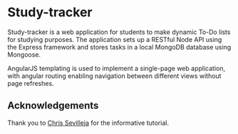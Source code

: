 Study-tracker
=======================
Study-tracker is a web application for students to make dynamic To-Do lists for studying purposes. The application sets up a RESTful Node API using the Express framework and stores tasks in a local MongoDB database using Mongoose. 

AngularJS templating is used to implement a single-page web application, with angular routing enabling navigation between different views without page refreshes.

## Acknowledgements

Thank you to [Chris Sevilleja](https://scotch.io/tutorials/creating-a-single-page-todo-app-with-node-and-angular) for the informative tutorial. 


